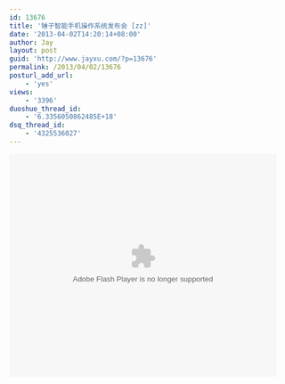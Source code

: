 ```yaml
---
id: 13676
title: '锤子智能手机操作系统发布会 [zz]'
date: '2013-04-02T14:20:14+08:00'
author: Jay
layout: post
guid: 'http://www.jayxu.com/?p=13676'
permalink: /2013/04/02/13676
posturl_add_url:
    - 'yes'
views:
    - '3396'
duoshuo_thread_id:
    - '6.3356050862485E+18'
dsq_thread_id:
    - '4325536027'
---
```


<embed src="http://player.youku.com/player.php/sid/XNTM1ODU5MDI4/v.swf" allowFullScreen="true" quality="high" width="480" height="400" align="middle" allowScriptAccess="always" type="application/x-shockwave-flash"></embed>